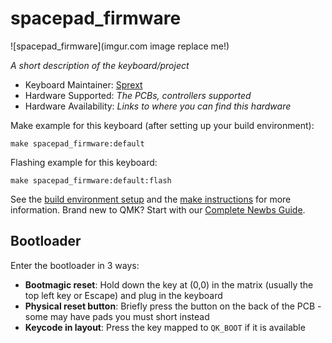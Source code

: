 # spacepad_firmware

![spacepad_firmware](imgur.com image replace me!)

*A short description of the keyboard/project*

* Keyboard Maintainer: [Sprext](https://github.com/CodrOfTheFuture)
* Hardware Supported: *The PCBs, controllers supported*
* Hardware Availability: *Links to where you can find this hardware*

Make example for this keyboard (after setting up your build environment):

    make spacepad_firmware:default

Flashing example for this keyboard:

    make spacepad_firmware:default:flash

See the [build environment setup](https://docs.qmk.fm/#/getting_started_build_tools) and the [make instructions](https://docs.qmk.fm/#/getting_started_make_guide) for more information. Brand new to QMK? Start with our [Complete Newbs Guide](https://docs.qmk.fm/#/newbs).

## Bootloader

Enter the bootloader in 3 ways:

* **Bootmagic reset**: Hold down the key at (0,0) in the matrix (usually the top left key or Escape) and plug in the keyboard
* **Physical reset button**: Briefly press the button on the back of the PCB - some may have pads you must short instead
* **Keycode in layout**: Press the key mapped to `QK_BOOT` if it is available

